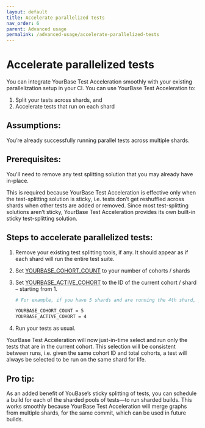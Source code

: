 ```yaml
---
layout: default
title: Accelerate parallelized tests
nav_order: 6
parent: Advanced usage
permalink: /advanced-usage/accelerate-parallelized-tests
---
```


# Accelerate parallelized tests

You can integrate YourBase Test Acceleration smoothly with your existing parallelization setup in your CI. You can use YourBase Test Acceleration to:
1. Split your tests across shards, and
2. Accelerate tests that run on each shard

## Assumptions:
You’re already successfully running parallel tests across multiple shards. 

## Prerequisites:
You'll need to remove any test splitting solution that you may already have in-place. 

This is required because YourBase Test Acceleration is effective only when the test-splitting solution is sticky, i.e. tests don’t get reshuffled across shards when other tests are added or removed. Since most test-splitting solutions aren’t sticky, YourBase Test Acceleration provides its own built-in sticky test-splitting solution.

## Steps to accelerate parallelized tests:
1. Remove your existing test splitting tools, if any. It should appear as if each shard will run the entire test suite.
2. Set [YOURBASE_COHORT_COUNT](../environment-variables.md#yourbase_cohort_count) to your number of cohorts / shards
3. Set [YOURBASE_ACTIVE_COHORT](../environment-variables.md#yourbase_active_cohort) to the ID of the current cohort / shard – starting from 1.
   
    ```bash
    # For example, if you have 5 shards and are running the 4th shard, you’ll set:
    
    YOURBASE_COHORT_COUNT = 5
    YOURBASE_ACTIVE_COHORT = 4
    ```

4. Run your tests as usual.

YourBase Test Acceleration will now just-in-time select and run only the tests that are in the current cohort. This selection will be consistent between runs, i.e. given the same cohort ID and total cohorts, a test will always be selected to be run on the same shard for life.

## Pro tip:
As an added benefit of YouBase’s sticky splitting of tests, you can schedule a build for each of the sharded pools of tests—to run sharded builds. This works smoothly because YourBase Test Acceleration will merge graphs from multiple shards, for the same commit, which can be used in future builds.
